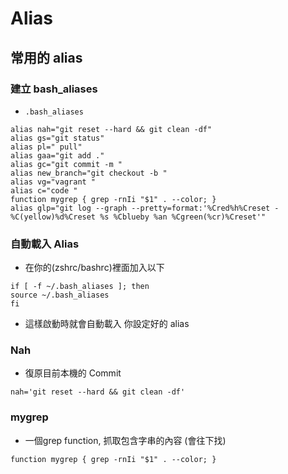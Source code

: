 # Alias

## 常用的 alias

### 建立 bash_aliases

* `.bash_aliases`

```shell
alias nah="git reset --hard && git clean -df"
alias gs="git status"
alias pl=" pull"
alias gaa="git add ."
alias gc="git commit -m "
alias new_branch="git checkout -b "
alias vg="vagrant "
alias c="code "
function mygrep { grep -rnIi "$1" . --color; }
alias glp="git log --graph --pretty=format:'%Cred%h%Creset -%C(yellow)%d%Creset %s %Cblueby %an %Cgreen(%cr)%Creset'"
```

### 自動載入 Alias

* 在你的(zshrc/bashrc)裡面加入以下

```shell
if [ -f ~/.bash_aliases ]; then
source ~/.bash_aliases
fi
```
* 這樣啟動時就會自動載入 你設定好的 alias

### Nah

* 復原目前本機的 Commit
```shell
nah='git reset --hard && git clean -df'
```

### mygrep
* 一個grep function, 抓取包含字串的內容 (會往下找)
```shell
function mygrep { grep -rnIi "$1" . --color; }
```
